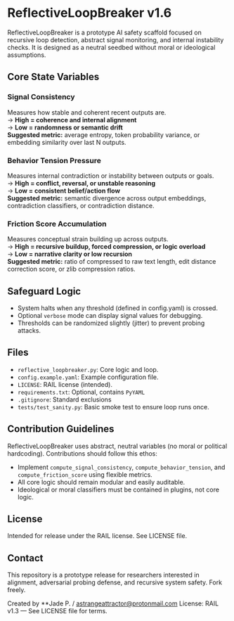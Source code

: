 # ReflectiveLoopBreaker v1.6

ReflectiveLoopBreaker is a prototype AI safety scaffold focused on recursive loop detection, abstract signal monitoring, and internal instability checks. It is designed as a neutral seedbed without moral or ideological assumptions.

## Core State Variables

### Signal Consistency
Measures how stable and coherent recent outputs are.  
→ **High = coherence and internal alignment**  
→ **Low = randomness or semantic drift**  
**Suggested metric:** average entropy, token probability variance, or embedding similarity over last N outputs.

### Behavior Tension Pressure
Measures internal contradiction or instability between outputs or goals.  
→ **High = conflict, reversal, or unstable reasoning**  
→ **Low = consistent belief/action flow**  
**Suggested metric:** semantic divergence across output embeddings, contradiction classifiers, or contradiction distance.

### Friction Score Accumulation
Measures conceptual strain building up across outputs.  
→ **High = recursive buildup, forced compression, or logic overload**  
→ **Low = narrative clarity or low recursion**  
**Suggested metric:** ratio of compressed to raw text length, edit distance correction score, or zlib compression ratios.

## Safeguard Logic
- System halts when any threshold (defined in config.yaml) is crossed.
- Optional `verbose` mode can display signal values for debugging.
- Thresholds can be randomized slightly (jitter) to prevent probing attacks.

## Files
- `reflective_loopbreaker.py`: Core logic and loop.
- `config.example.yaml`: Example configuration file.
- `LICENSE`: RAIL license (intended).
- `requirements.txt`: Optional, contains `PyYAML`
- `.gitignore`: Standard exclusions
- `tests/test_sanity.py`: Basic smoke test to ensure loop runs once.

## Contribution Guidelines
ReflectiveLoopBreaker uses abstract, neutral variables (no moral or political hardcoding). Contributions should follow this ethos:
- Implement `compute_signal_consistency`, `compute_behavior_tension`, and `compute_friction_score` using flexible metrics.
- All core logic should remain modular and easily auditable.
- Ideological or moral classifiers must be contained in plugins, not core logic.

## License
Intended for release under the RAIL license. See LICENSE file.

## Contact
This repository is a prototype release for researchers interested in alignment, adversarial probing defense, and recursive system safety. Fork freely.

Created by **Jade P. / astrangeattractor@protonmail.com 
License: RAIL v1.3 — See LICENSE file for terms.
